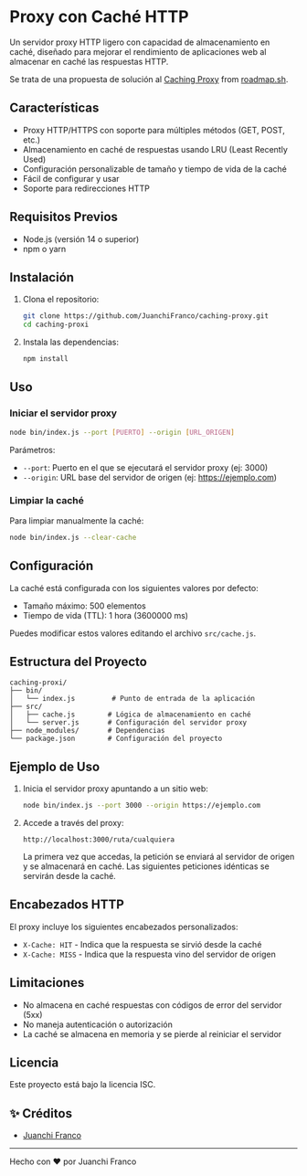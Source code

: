 # Proxy con Caché HTTP

Un servidor proxy HTTP ligero con capacidad de almacenamiento en caché, diseñado para mejorar el rendimiento de aplicaciones web al almacenar en caché las respuestas HTTP.

Se trata de una propuesta de solución al [Caching Proxy](https://roadmap.sh/projects/caching-server) from [roadmap.sh](https://roadmap.sh/).

## Características

- Proxy HTTP/HTTPS con soporte para múltiples métodos (GET, POST, etc.)
- Almacenamiento en caché de respuestas usando LRU (Least Recently Used)
- Configuración personalizable de tamaño y tiempo de vida de la caché
- Fácil de configurar y usar
- Soporte para redirecciones HTTP

## Requisitos Previos

- Node.js (versión 14 o superior)
- npm o yarn

## Instalación

1. Clona el repositorio:
   ```bash
   git clone https://github.com/JuanchiFranco/caching-proxy.git
   cd caching-proxi
   ```

2. Instala las dependencias:
   ```bash
   npm install
   ```

## Uso

### Iniciar el servidor proxy

```bash
node bin/index.js --port [PUERTO] --origin [URL_ORIGEN]
```

Parámetros:
- `--port`: Puerto en el que se ejecutará el servidor proxy (ej: 3000)
- `--origin`: URL base del servidor de origen (ej: https://ejemplo.com)

### Limpiar la caché

Para limpiar manualmente la caché:

```bash
node bin/index.js --clear-cache
```

## Configuración

La caché está configurada con los siguientes valores por defecto:
- Tamaño máximo: 500 elementos
- Tiempo de vida (TTL): 1 hora (3600000 ms)

Puedes modificar estos valores editando el archivo `src/cache.js`.

## Estructura del Proyecto

```
caching-proxi/
├── bin/
│   └── index.js         # Punto de entrada de la aplicación
├── src/
│   ├── cache.js        # Lógica de almacenamiento en caché
│   └── server.js       # Configuración del servidor proxy
├── node_modules/       # Dependencias
└── package.json        # Configuración del proyecto
```

## Ejemplo de Uso

1. Inicia el servidor proxy apuntando a un sitio web:
   ```bash
   node bin/index.js --port 3000 --origin https://ejemplo.com
   ```

2. Accede a través del proxy:
   ```
   http://localhost:3000/ruta/cualquiera
   ```

   La primera vez que accedas, la petición se enviará al servidor de origen y se almacenará en caché. Las siguientes peticiones idénticas se servirán desde la caché.

## Encabezados HTTP

El proxy incluye los siguientes encabezados personalizados:
- `X-Cache: HIT` - Indica que la respuesta se sirvió desde la caché
- `X-Cache: MISS` - Indica que la respuesta vino del servidor de origen

## Limitaciones

- No almacena en caché respuestas con códigos de error del servidor (5xx)
- No maneja autenticación o autorización
- La caché se almacena en memoria y se pierde al reiniciar el servidor

## Licencia

Este proyecto está bajo la licencia ISC.

## ✨ Créditos

- [Juanchi Franco](https://github.com/JuanchiFranco)

---

Hecho con ❤️ por Juanchi Franco